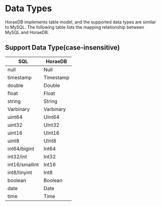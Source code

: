 # Data Types

HoraeDB implements table model, and the supported data types are similar to MySQL.
The following table lists the mapping relationship between MySQL and HoraeDB.

## Support Data Type(case-insensitive)

| SQL            | HoraeDB   |
| -------------- | --------- |
| null           | Null      |
| timestamp      | Timestamp |
| double         | Double    |
| float          | Float     |
| string         | String    |
| Varbinary      | Varbinary |
| uint64         | UInt64    |
| uint32         | UInt32    |
| uint16         | UInt16    |
| uint8          | UInt8     |
| int64/bigint   | Int64     |
| int32/int      | Int32     |
| int16/smallint | Int16     |
| int8/tinyint   | Int8      |
| boolean        | Boolean   |
| date           | Date      |
| time           | Time      |
